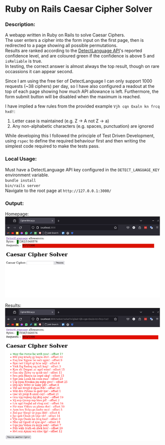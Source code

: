 # Ruby on Rails Caesar Cipher Solver

### Description:
A webapp written in Ruby on Rails to solve Caesar Ciphers.  
The user enters a cipher into the form input on the first page, then is redirected to a page showing all possible permutations.  
Results are ranked according to the [DetectLanguage API](https://detectlanguage.com/)'s reported confidence level, and are coloured green if the confidence is above 5 and `isReliable` is true.  
In testing, the correct answer is almost always the top result, though on rare occassions it can appear second.  

Since I am using the free tier of DetectLanguage I can only support 1000 requests (~38 ciphers) per day, so I have also configured a readout at the top of each page showing how much API allowance is left. Furthermore, the form submit button will be disabled when the maximum is reached.  

I have implied a few rules from the provided example `Vjh cqn Oxaln kn frcq hxd!`:
1. Letter case is maintained (e.g. Z -> A not Z -> a)
2. Any non-alphabetic characters (e.g. spaces, punctuation) are ignored

While developing this I followed the principle of Test Driven Development, using `rspec` to define the required behaviour first and then writing the simplest code required to make the tests pass.

### Local Usage:  
Must have a DetectLanguage API key configured in the `DETECT_LANGUAGE_KEY` environment variable.  
`bundle install`  
`bin/rails server`  
Navigate to the root page at `http://127.0.0.1:3000/`

### Output:
Homepage:  
![Homepage](image.png)  

Results:  
![Results](image-1.png)